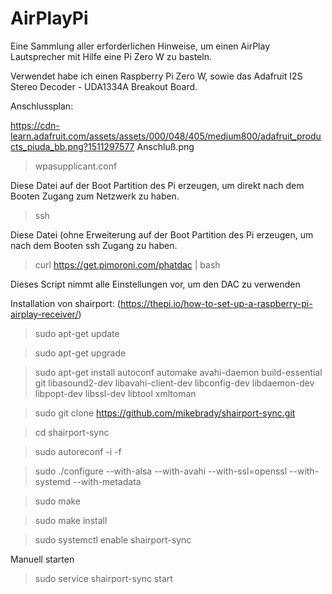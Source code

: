 # AirPlayPi
Eine Sammlung aller erforderlichen Hinweise, um einen AirPlay Lautsprecher mit Hilfe eine Pi Zero W zu basteln.

Verwendet habe ich einen Raspberry Pi Zero W, sowie das Adafruit I2S Stereo Decoder - UDA1334A Breakout Board.

Anschlussplan:

https://cdn-learn.adafruit.com/assets/assets/000/048/405/medium800/adafruit_products_piuda_bb.png?1511297577
Anschluß.png


>  wpasupplicant.conf

Diese Datei auf der Boot Partition des Pi erzeugen, um direkt nach dem Booten Zugang zum Netzwerk zu haben.

>  ssh

Diese Datei (ohne Erweiterung auf der Boot Partition des Pi erzeugen, um nach dem Booten ssh Zugang zu haben.

> curl https://get.pimoroni.com/phatdac | bash

Dieses Script nimmt alle Einstellungen vor, um den DAC zu verwenden

Installation von shairport: (https://thepi.io/how-to-set-up-a-raspberry-pi-airplay-receiver/)

> sudo apt-get update

> sudo apt-get upgrade

> sudo apt-get install autoconf automake avahi-daemon build-essential git libasound2-dev libavahi-client-dev libconfig-dev libdaemon-dev libpopt-dev libssl-dev libtool xmltoman

> sudo git clone https://github.com/mikebrady/shairport-sync.git

> cd shairport-sync

> sudo autoreconf -i -f

> sudo ./configure --with-alsa --with-avahi --with-ssl=openssl --with-systemd --with-metadata

> sudo make

> sudo make install

> sudo systemctl enable shairport-sync


Manuell starten

> sudo service shairport-sync start
